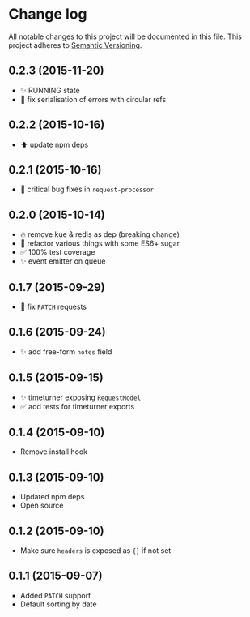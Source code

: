# Change log

All notable changes to this project will be documented in this file.
This project adheres to [Semantic Versioning](http://semver.org/).

## 0.2.3 (2015-11-20)

* :sparkles: RUNNING state
* :bug: fix serialisation of errors with circular refs


## 0.2.2 (2015-10-16)

* :arrow_up: update npm deps


## 0.2.1 (2015-10-16)

* :bug: critical bug fixes in `request-processor`


## 0.2.0 (2015-10-14)

* :fire: remove kue & redis as dep (breaking change)
* :art: refactor various things with some ES6+ sugar
* :white_check_mark: 100% test coverage
* :sparkles: event emitter on queue


## 0.1.7 (2015-09-29)

* :bug: fix `PATCH` requests


## 0.1.6 (2015-09-24)

* :sparkles: add free-form `notes` field


## 0.1.5 (2015-09-15)

* :sparkles: timeturner exposing `RequestModel`
* :white_check_mark: add tests for timeturner exports


## 0.1.4 (2015-09-10)

* Remove install hook


## 0.1.3 (2015-09-10)

* Updated npm deps
* Open source


## 0.1.2 (2015-09-10)

* Make sure `headers` is exposed as `{}` if not set


## 0.1.1 (2015-09-07)

* Added `PATCH` support
* Default sorting by date
